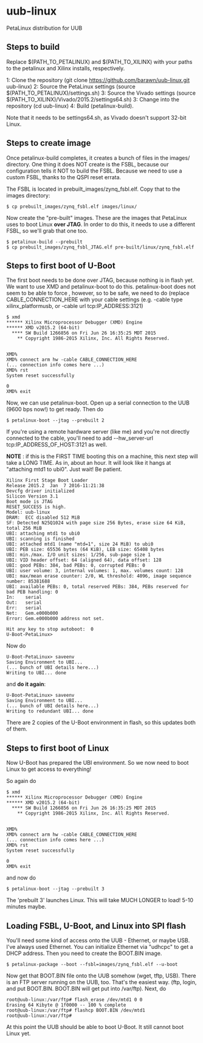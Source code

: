 # uub-linux
PetaLinux distribution for UUB

## Steps to build

Replace $(PATH_TO_PETALINUX) and $(PATH_TO_XILINX) with your paths to the petalinux and Xilinx installs, respectively.

1: Clone the repository (git clone https://github.com/barawn/uub-linux.git uub-linux)
2: Source the PetaLinux settings (source $(PATH_TO_PETALINUX)/settings.sh)
3: Source the Vivado settings (source $(PATH_TO_XILINX)/Vivado/2015.2/settings64.sh)
3: Change into the repository (cd uub-linux)
4: Build (petalinux-build).

Note that it needs to be settings64.sh, as Vivado doesn't support 32-bit Linux.

## Steps to create image

Once petalinux-build completes, it creates a bunch of files in the images/ directory. One thing it does NOT
create is the FSBL, because our configuration tells it NOT to build the FSBL. Because we need to use a custom FSBL,
thanks to the QSPI reset errata.

The FSBL is located in prebuilt_images/zynq_fsbl.elf. Copy that to the images directory:

```
$ cp prebuilt_images/zynq_fsbl.elf images/linux/
```

Now create the "pre-built" images. These are the images that PetaLinux uses to boot Linux **over JTAG**. In order to do this,
it needs to use a different FSBL, so we'll grab that one too.

```
$ petalinux-build --prebuilt
$ cp prebuilt_images/zynq_fsbl_JTAG.elf pre-built/linux/zynq_fsbl.elf
```

## Steps to first boot of U-Boot

The first boot needs to be done over JTAG, because nothing is in flash yet. We want to use XMD and petalinux-boot to do this. petalinux-boot does not seem to be able to force , however, so to be safe, we need to do (replace CABLE_CONNECTION_HERE with your
cable settings (e.g. -cable type xilinx_platformusb, or -cable url tcp:IP_ADDRESS:3121)

```
$ xmd
****** Xilinx Microprocessor Debugger (XMD) Engine
****** XMD v2015.2 (64-bit)
  **** SW Build 1266856 on Fri Jun 26 16:35:25 MDT 2015
    ** Copyright 1986-2015 Xilinx, Inc. All Rights Reserved.

                                                                                
XMD% 
XMD% connect arm hw -cable CABLE_CONNECTION_HERE
(... connection info comes here ...)
XMD% rst
System reset successfully

0
XMD% exit
```

Now, we can use petalinux-boot. Open up a serial connection to the UUB (9600 bps now!) to get ready. Then do

```
$ petalinux-boot --jtag --prebuilt 2 
```

If you're using a remote hardware server (like me) and you're not directly connected to the cable, you'll need to add --hw_server-url tcp:IP_ADDRESS_OF_HOST:3121 as well.

**NOTE** : if this is the FIRST TIME booting this on a machine, this next step will take a LONG TIME. As in, about an hour. It will look like it hangs at "attaching mtd1 to ubi0". Just wait! Be patient.

```
Xilinx First Stage Boot Loader
Release 2015.2  Jan  7 2016-11:21:38
Devcfg driver initialized
Silicon Version 3.1
Boot mode is JTAG
RESET_SUCCESS is high.
Model: uub-linux
DRAM:  ECC disabled 512 MiB
SF: Detected N25Q1024 with page size 256 Bytes, erase size 64 KiB, total 256 MiB
UBI: attaching mtd1 to ubi0
UBI: scanning is finished
UBI: attached mtd1 (name "mtd=1", size 24 MiB) to ubi0
UBI: PEB size: 65536 bytes (64 KiB), LEB size: 65408 bytes
UBI: min./max. I/O unit sizes: 1/256, sub-page size 1
UBI: VID header offset: 64 (aligned 64), data offset: 128
UBI: good PEBs: 384, bad PEBs: 0, corrupted PEBs: 0
UBI: user volume: 3, internal volumes: 1, max. volumes count: 128
UBI: max/mean erase counter: 2/0, WL threshold: 4096, image sequence number: 85381688
UBI: available PEBs: 0, total reserved PEBs: 384, PEBs reserved for bad PEB handling: 0
In:    serial
Out:   serial
Err:   serial
Net:   Gem.e000b000
Error: Gem.e000b000 address not set.

Hit any key to stop autoboot:  0
U-Boot-PetaLinux>
```

Now do
```
U-Boot-PetaLinux> saveenv
Saving Environment to UBI...
(... bunch of UBI details here...)
Writing to UBI... done
```

and **do it again**:

```
U-Boot-PetaLinux> saveenv
Saving Environment to UBI...
(... bunch of UBI details here...)
Writing to redundant UBI... done
```

There are 2 copies of the U-Boot environment in flash, so this updates both of them.

## Steps to first boot of Linux

Now U-Boot has prepared the UBI environment. So we now need to boot Linux to get access to everything!

So again do

```
$ xmd
****** Xilinx Microprocessor Debugger (XMD) Engine
****** XMD v2015.2 (64-bit)
  **** SW Build 1266856 on Fri Jun 26 16:35:25 MDT 2015
    ** Copyright 1986-2015 Xilinx, Inc. All Rights Reserved.

                                                                                
XMD% 
XMD% connect arm hw -cable CABLE_CONNECTION_HERE
(... connection info comes here ...)
XMD% rst
System reset successfully

0
XMD% exit
```

and now do

```
$ petalinux-boot --jtag --prebuilt 3
```

The 'prebuilt 3' launches Linux. This will take MUCH LONGER to load! 5-10 minutes maybe.

## Loading FSBL, U-Boot, and Linux into SPI flash

You'll need some kind of access onto the UUB - Ethernet, or maybe USB. I've always used Ethernet. You can initialize Ethernet via "udhcpc" to get a DHCP address. Then you need to create the BOOT.BIN image.

```
$ petalinux-package --boot --fsbl=images/zynq_fsbl.elf --u-boot
```

Now get that BOOT.BIN file onto the UUB somehow (wget, tftp, USB). There is an FTP server running on the UUB, too. That's the easiest way. (ftp, login, and put BOOT.BIN. BOOT.BIN will get put into /var/ftp). Next, do 

```
root@uub-linux:/var/ftp# flash_erase /dev/mtd1 0 0
Erasing 64 Kibyte @ 1f0000 -- 100 % complete
root@uub-linux:/var/ftp# flashcp BOOT.BIN /dev/mtd1
root@uub-linux:/var/ftp#
```

At this point the UUB should be able to boot U-Boot. It still cannot boot Linux yet.
